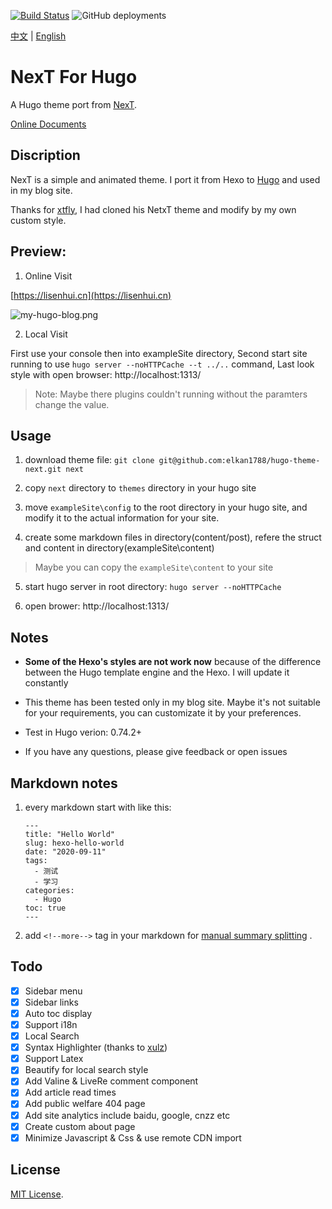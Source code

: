 [![Build Status](https://api.travis-ci.com/elkan1788/hugo-theme-next.svg?branch=master)](https://travis-ci.com/elkan1788/hugo-theme-next)
![GitHub deployments](https://img.shields.io/github/deployments/elkan1788/hugo-theme-next/github-pages)

[中文](README.zh.md) | [English](README.md)

# NexT For Hugo

A Hugo theme port from [NexT](https://github.com/iissnan/hexo-theme-next).

[Online Documents](https://next-docs.lisenhui.cn)

## Discription

NexT is a simple and animated theme. I port it from Hexo to [Hugo](https://gohugo.io/) and used in my blog site.

Thanks for [xtfly](https://github.com/xtfly), I had cloned his NetxT theme and modify by my own custom style. 

## Preview: 

1. Online Visit

[https://lisenhui.cn](https://lisenhui.cn)

![my-hugo-blog.png](https://siteimgs.cn-sh2.ufileos.com/my-hugo-blog.png)

2. Local Visit

First use your console then into exampleSite directory, Second start site running to use `hugo server --noHTTPCache --t ../..` command, Last look style with open browser: http://localhost:1313/

>Note: Maybe there plugins couldn't running without the paramters change the value.

## Usage

1. download theme file: `git clone git@github.com:elkan1788/hugo-theme-next.git next`

2. copy `next` directory to `themes` directory in your hugo site

3. move `exampleSite\config` to the root directory in your hugo site, and modify it to the actual information for your site.

4. create some markdown files in directory(content/post), refere the struct and content in directory(exampleSite\content)
> Maybe you can copy the `exampleSite\content` to your site

5. start hugo server in root directory: `hugo server --noHTTPCache`

6. open brower: http://localhost:1313/

## Notes

- **Some of the Hexo's styles are not work now** because of the difference between the Hugo template engine and the Hexo. I will update it constantly

- This theme has been tested only in my blog site. Maybe it's not suitable for your requirements, you can customizate it by your preferences.

- Test in Hugo verion: 0.74.2+

- If you have any questions, please give feedback or open issues

## Markdown notes

1. every markdown start with like this:

    ```
    ---
    title: "Hello World"
    slug: hexo-hello-world
    date: "2020-09-11"
    tags: 
      - 测试
      - 学习
    categories:
      - Hugo
    toc: true
    ---
    ```

1. add `<!--more-->` tag in your markdown for [manual summary splitting](https://gohugo.io/content-management/summaries/#user-defined-manual-summary-splitting) .


## Todo

- [x] Sidebar menu
- [x] Sidebar links
- [x] Auto toc display
- [x] Support i18n
- [x] Local Search
- [x] Syntax Highlighter (thanks to [xulz](https://github.com/xtfly/hugo-theme-next/pull/6))
- [x] Support Latex 
- [x] Beautify for local search style
- [x] Add Valine & LiveRe comment component
- [x] Add article read times
- [x] Add public welfare 404 page
- [x] Add site analytics include baidu, google, cnzz etc
- [x] Create custom about page
- [x] Minimize Javascript & Css & use remote CDN import

## License
[MIT License](LICENSE).